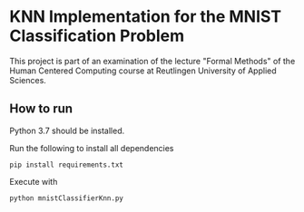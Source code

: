 # KNN Implementation for the MNIST Classification Problem
This project is part of an examination of the lecture "Formal Methods" of the Human Centered Computing course at Reutlingen University of Applied Sciences.

## How to run
Python 3.7 should be installed.

Run the following to install all dependencies
```
pip install requirements.txt
```
Execute with 
```
python mnistClassifierKnn.py
```
